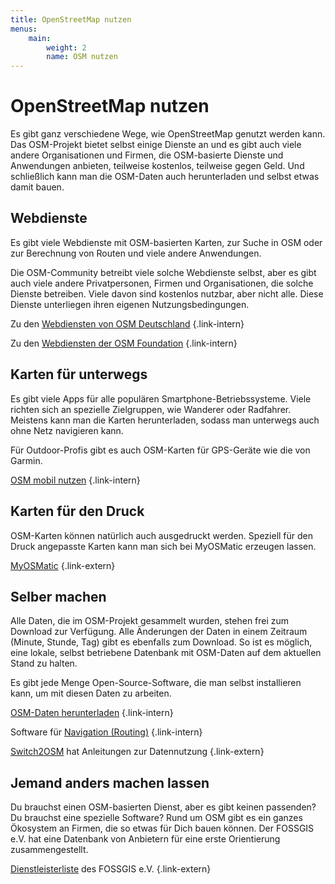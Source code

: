 ```yaml
---
title: OpenStreetMap nutzen
menus:
    main:
        weight: 2
        name: OSM nutzen
---
```


# OpenStreetMap nutzen

Es gibt ganz verschiedene Wege, wie OpenStreetMap genutzt werden kann. Das
OSM-Projekt bietet selbst einige Dienste an und es gibt auch viele andere
Organisationen und Firmen, die OSM-basierte Dienste und Anwendungen anbieten,
teilweise kostenlos, teilweise gegen Geld. Und schließlich kann man die
OSM-Daten auch herunterladen und selbst etwas damit bauen.

## Webdienste

Es gibt viele Webdienste mit OSM-basierten Karten, zur Suche in OSM oder
zur Berechnung von Routen und viele andere Anwendungen.

Die OSM-Community betreibt viele solche Webdienste selbst, aber es gibt auch
viele andere Privatpersonen, Firmen und Organisationen, die solche Dienste
betreiben. Viele davon sind kostenlos nutzbar, aber nicht alle.
Diese Dienste unterliegen ihren eigenen Nutzungsbedingungen.

Zu den [Webdiensten von OSM Deutschland](dienste-osm-de)
{.link-intern}

Zu den [Webdiensten der OSM Foundation](dienste-osm-org)
{.link-intern}

## Karten für unterwegs

Es gibt viele Apps für alle populären Smartphone-Betriebssysteme. Viele richten
sich an spezielle Zielgruppen, wie Wanderer oder Radfahrer. Meistens kann man
die Karten herunterladen, sodass man unterwegs auch ohne Netz navigieren kann.

Für Outdoor-Profis gibt es auch OSM-Karten für GPS-Geräte wie die von Garmin.

[OSM mobil nutzen](/nutzen/mobil/)
{.link-intern}

## Karten für den Druck

OSM-Karten können natürlich auch ausgedruckt werden. Speziell für den Druck
angepasste Karten kann man sich bei MyOSMatic erzeugen lassen.

[MyOSMatic](https://print.get-map.org/)
{.link-extern}

## Selber machen

Alle Daten, die im OSM-Projekt gesammelt wurden, stehen frei zum Download zur
Verfügung. Alle Änderungen der Daten in einem Zeitraum (Minute, Stunde, Tag)
gibt es ebenfalls zum Download. So ist es möglich, eine lokale, selbst
betriebene Datenbank mit OSM-Daten auf dem aktuellen Stand zu halten.

Es gibt jede Menge Open-Source-Software, die man selbst installieren kann,
um mit diesen Daten zu arbeiten.

[OSM-Daten herunterladen](/nutzen/daten/)
{.link-intern}

Software für [Navigation (Routing)](/nutzen/navigation/)
{.link-intern}

[Switch2OSM](https://switch2osm.org/) hat Anleitungen zur Datennutzung
{.link-extern}

## Jemand anders machen lassen

Du brauchst einen OSM-basierten Dienst, aber es gibt keinen passenden? Du
brauchst eine spezielle Software? Rund um OSM gibt es ein ganzes Ökosystem an
Firmen, die so etwas für Dich bauen können. Der FOSSGIS e.V. hat eine
Datenbank von Anbietern für eine erste Orientierung zusammengestellt.

[Dienstleisterliste](https://dienstleister.fossgis.de/) des FOSSGIS e.V.
{.link-extern}

